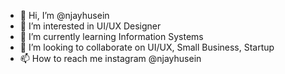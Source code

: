 - 👋 Hi, I’m @njayhusein
- 👀 I’m interested in UI/UX Designer
- 🌱 I’m currently learning Information Systems
- 💞️ I’m looking to collaborate on UI/UX, Small Business, Startup
- 📫 How to reach me instagram @njayhusein

<!---
njayhusein/njayhusein is a ✨ special ✨ repository because its `README.md` (this file) appears on your GitHub profile.
You can click the Preview link to take a look at your changes.
--->
